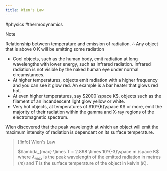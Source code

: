 ```yaml
---
title: Wien's Law
---
```

#physics #thermodynamics 

> [!note]
> 
> Relationship between temperature and emission of radiation.
> ∴ Any object that is above 0 K will be emitting some radiation

- Cool objects, such as the human body, emit radiation at long wavelengths with lower energy, such as infrared radiation. Infrared radiation is not visible by the naked human eye under normal circumstances.
- At higher temperatures, objects emit radiation with a higher frequency and you can see it glow red. An example is a bar heater that glows red hot.
- At even higher temperatures, say $2000 \space K$, objects such as the filament of an incandescent light glow yellow or white.
- Very hot objects, at temperatures of $10^{6}\space K$ or more, emit the majority of their radiation within the gamma and X-ray regions of the electromagnetic spectrum.

Wien discovered that the peak wavelength at which an object will emit the maximum intensity of radiation is dependant on its surface temperature.

> [!info] Wien's Law
> 
> $\lambda_{max} \times T = 2.898 \times 10^{-3}\space m \space K$
> where $\lambda_{max}$ is the peak wavelength of the emitted radiation in metres ($m$) and $T$ is the surface temperature of the object in kelvin ($K$).